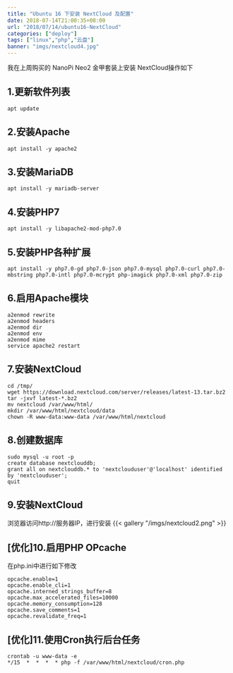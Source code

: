 ```yaml
---
title: "Ubuntu 16 下安装 NextCloud 及配置"
date: 2018-07-14T21:00:35+08:00
url: "2018/07/14/ubuntu16-NextCloud"
categories: ["deploy"]
tags: ["linux","php","云盘"]
banner: "imgs/nextcloud4.jpg"
---
```


我在上周购买的 NanoPi Neo2 金甲套装上安装 NextCloud操作如下

<!--more-->
## 1.更新软件列表
```
apt update
```

## 2.安装Apache
```
apt install -y apache2
```

## 3.安装MariaDB
```
apt install -y mariadb-server
```

## 4.安装PHP7
```
apt install -y libapache2-mod-php7.0
```

## 5.安装PHP各种扩展
```
apt install -y php7.0-gd php7.0-json php7.0-mysql php7.0-curl php7.0-mbstring php7.0-intl php7.0-mcrypt php-imagick php7.0-xml php7.0-zip
```

## 6.启用Apache模块
```
a2enmod rewrite
a2enmod headers
a2enmod dir
a2enmod env
a2enmod mime
service apache2 restart
```

## 7.安装NextCloud
```
cd /tmp/
wget https://download.nextcloud.com/server/releases/latest-13.tar.bz2
tar -jxvf latest-*.bz2
mv nextcloud /var/www/html/
mkdir /var/www/html/nextcloud/data
chown -R www-data:www-data /var/www/html/nextcloud
```

## 8.创建数据库
```
sudo mysql -u root -p
create database nextclouddb;
grant all on nextclouddb.* to 'nextclouduser'@'localhost' identified by 'nextclouduser';
quit
```

## 9.安装NextCloud
浏览器访问http://服务器IP，进行安装
{{< gallery "/imgs/nextcloud2.png" >}}

## [优化]10.启用PHP OPcache

在php.ini中进行如下修改
```
opcache.enable=1
opcache.enable_cli=1
opcache.interned_strings_buffer=8
opcache.max_accelerated_files=10000
opcache.memory_consumption=128
opcache.save_comments=1
opcache.revalidate_freq=1
```

## [优化]11.使用Cron执行后台任务
```
crontab -u www-data -e
*/15  *  *  *  * php -f /var/www/html/nextcloud/cron.php
```
<!--more-->

